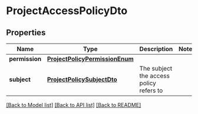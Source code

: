 # ProjectAccessPolicyDto

## Properties
Name | Type | Description | Notes
------------ | ------------- | ------------- | -------------
**permission** | [**ProjectPolicyPermissionEnum**](ProjectPolicyPermissionEnum.md) |  | 
**subject** | [**ProjectPolicySubjectDto**](ProjectPolicySubjectDto.md) | The subject the access policy refers to | 

[[Back to Model list]](../README.md#documentation-for-models) [[Back to API list]](../README.md#documentation-for-api-endpoints) [[Back to README]](../README.md)


